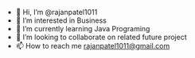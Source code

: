 - 👋 Hi, I’m @rajanpatel1011
- 👀 I’m interested in Business
- 🌱 I’m currently learning Java Programing
- 💞️ I’m looking to collaborate on related future project
- 📫 How to reach me rajanpatel1011@gmail.com 

<!---
rajanpatel1011/rajanpatel1011 is a ✨ special ✨ repository because its `README.md` (this file) appears on your GitHub profile.
You can click the Preview link to take a look at your changes.
--->
